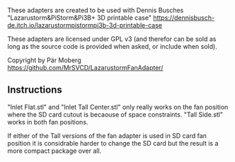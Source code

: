 These adapters are created to be used with Dennis Busches
"Lazarustorm&PiStorm&Pi3B+ 3D printable case" 
https://dennisbusch-de.itch.io/lazarustormpistormpi3b-3d-printable-case

These adapters are licensed under GPL v3 (and therefor can be sold as long as
the source code is provided when asked, or include when sold).

Copyright by Pär Moberg
https://github.com/MrSVCD/LazarustormFanAdapter/

## Instructions

"Inlet Flat.stl" and "Inlet Tall Center.stl" only really works on the fan
position where the SD card cutout is becaouse of space constraints.
"Tall Side.stl" works in both fan positions.

If either of the Tall versions of the fan adapter is used in SD card fan 
position it is considrable harder to change the SD card but the result is a more
compact package over all.
